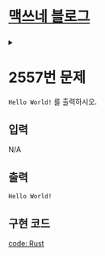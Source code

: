 <link rel="stylesheet" type="text/css" href="/css/style-header.css">
<link rel="stylesheet" type="text/css" href="/css/bootstrap/5.3.0-alpha1/bootstrap.css">
<div class="sticky-top bg-white pt-1 pb-2">
  <h1><a href="/">맥쓰네 블로그</a></h1>
  <h5 id="fixed-header-id"></h5>
</div>
<details id="display-none"><summary></summary>
  <script src="/js/fixed-header.js" defer="defer"></script>
</details>

# 2557번 문제
`Hello World!` 를 출력하시오.

## 입력
N/A

## 출력
`Hello World!`

## 구현 코드
[code: Rust](https://github.com/max-jayee/rust-language/blob/main/acmicpc/p2557/src/main.rs "https://github.com/max-jayee/rust-language/blob/main/acmicpc/p2557/src/main.rs")

